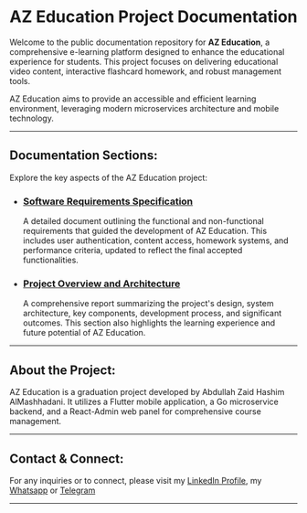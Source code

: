 # AZ Education Project Documentation

Welcome to the public documentation repository for **AZ Education**, a comprehensive e-learning platform designed to enhance the educational experience for students. This project focuses on delivering educational video content, interactive flashcard homework, and robust management tools.

AZ Education aims to provide an accessible and efficient learning environment, leveraging modern microservices architecture and mobile technology.

---

## Documentation Sections:

Explore the key aspects of the AZ Education project:

* ### [Software Requirements Specification](SoftwareRequirements.md)
    A detailed document outlining the functional and non-functional requirements that guided the development of AZ Education. This includes user authentication, content access, homework systems, and performance criteria, updated to reflect the final accepted functionalities.

* ### [Project Overview and Architecture](ProjectOverview.md)
    A comprehensive report summarizing the project's design, system architecture, key components, development process, and significant outcomes. This section also highlights the learning experience and future potential of AZ Education.

---

## About the Project:

AZ Education is a graduation project developed by Abdullah Zaid Hashim AlMashhadani. It utilizes a Flutter mobile application, a Go microservice backend, and a React-Admin web panel for comprehensive course management.

---

## Contact & Connect:

For any inquiries or to connect, please visit my [LinkedIn Profile](https://www.linkedin.com/in/abdullah-almashhadani/), my [Whatsapp](https://wa.me/9647709151917) or [Telegram](https://t.me/abdullah0iq)

---